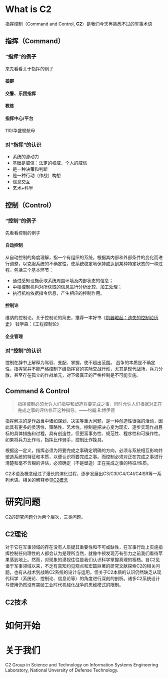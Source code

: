 
# What is C2
指挥控制（Command and Control, **C2**）是我们今天再熟悉不过的军事术语

## 指挥（Command）

### “指挥”的例子
来先看看关于指挥的例子

#### 狼群 
#### 交警、乐团指挥

#### 教练

#### 指挥中心/平台
110/华盛顿航母

### 对“指挥”的认识
 - 系统的源动力
 - 基础是威信：法定的权威、个人的威信
 - 是一种决策和判断
 - 是一种行动（作战）构想
 - 信息交互
 - 艺术+科学

## 控制（Control）
### “控制”的例子
先看看控制的例子
#### 自动控制

从自动控制的角度理解，指一个有组织的系统，根据其内部和外部条件的变化而进行调整，以克服系统的不确定性，使系统稳定地保持或达到某种特定状态的一种过程。包括三个基本环节：
 - 通过感知设施获取系统周围环境及内部状态的信息；
 - 中枢控制机构对所获取的信息进行分析比较、加工处理；
 - 执行机构依据指令信息，产生相应的控制作用。

#### 控制论
维纳的控制论。关于控制论的简史，推荐一本好书《[机器崛起：遗失的控制论历史](http://product.dangdang.com/25084041.html)》
钱学森：《工程控制论》

#### 企业管理

### 对“控制”的认识 
控制在辞书上解释为驾驭、支配、掌握，使不超出范围。
战争的本质是不确定性。指挥官并不能严格控制下级指挥官的实际交战行动，尤其是现代战场，兵力分散，甚至存在孤立的作战单元，对下级真正的严格控制是不可能实施。

## Command & Control 
>指挥控制必须允许人们指导和塑造将要完成之事，同时允许人们根据对正在完成之事的评估修正这种指导。——约翰.R.博伊德

指挥解决的是作战当中诸如谋划、决策等重大问题，是一种创造性很强的活动，因此具有更多的灵活性、策略性、艺术性。控制是把决心变为现实、逐步实现作战目标的具体措施和过程，具有创造性，但更富事务性、规范性、程序性和可操作性。如果将兵力比作马，指挥比作骑手，控制比作挽具。

根据这一定义，指挥必须为将要完成之事确定明确的方向，必须与系统相互影响并塑造系统的特征和本质，以便认识将要完成之事。而控制必须对正在完成之事进行清楚和毫不含糊的评估，必须确定（不是塑造）正在完成之事的特征/性质。

C2术语及概念经过了漫长的演化过程，逐步发展出C3/C3I/C4/C4I/C4ISR等一系列术语。相关的解释参见[C2概念](./C2_Concept.md)

# 研究问题 
C2的研究问题分为两个层次，三类问题。
## C2理论
对于它在军事领域的存在没有人质疑其重要性和不可或缺性，在军事行动上实施指挥控制任何理性的人都会认为是理所当然，就像牛顿发现万有引力之前我们看待苹果落到地上。然而，对现象的漠视往往是我们认识科学掌握真理的桎梏。自C2见诸于军事领域以来，不乏有真知灼见观点和宏篇巨著的研究文献探索C2的相关问题，也有从战术到战略C2系统的设计与运用，但关于C2本质的认识仍然缺乏从现代科学（系统论、控制论、信息论等）的角度进行深刻的剖析。诸多C2系统设计与使用仍然没有突破工业时代机械化战争的思维模式的限制。

## C2技术

# 如何开始

# 关于我们
  C2 Group in Science and Technology on Information Systems Engineering Laboratory, National Unversity of Defense Technology. 
